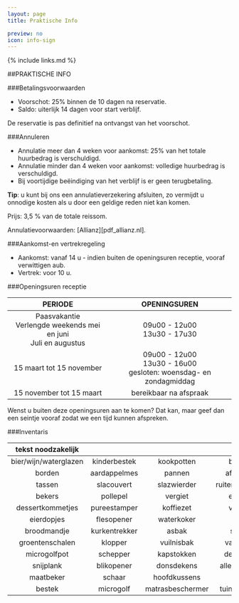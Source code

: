 ```yaml
---
layout: page
title: Praktische Info

preview: no
icon: info-sign
---
```


{% include links.md %}

##PRAKTISCHE INFO

###Betalingsvoorwaarden
- Voorschot: 25% binnen de 10 dagen na reservatie.
- Saldo: uiterlijk 14 dagen voor start verblijf.

De reservatie is pas definitief na ontvangst van het voorschot.

###Annuleren
- Annulatie meer dan 4 weken voor aankomst: 25% van het totale huurbedrag is verschuldigd.
- Annulatie minder dan 4 weken voor aankomst: volledige huurbedrag is verschuldigd.
- Bij voortijdige beëindiging van het verblijf is er geen terugbetaling.

**Tip**: u kunt bij ons een annulatieverzekering afsluiten, zo vermijdt u onnodige kosten als u door een geldige reden niet kan komen.

Prijs: 3,5 % van de totale reissom. 

Annulatievoorwaarden: [Allianz][pdf_allianz.nl].


###Aankomst-en vertrekregeling
- Aankomst: vanaf 14 u - indien buiten de openingsuren receptie, vooraf verwittigen aub.
- Vertrek: voor 10 u.

###Openingsuren receptie

PERIODE                         | OPENINGSUREN       | 
:------------------------------:|:-----------:|
Paasvakantie<br>Verlengde weekends mei en juni<br>Juli en augustus               |09u00 - 12u00<br>13u30 - 17u30
15 maart tot 15 november        |09u00 - 12u00<br>13u30 - 16u00<br>gesloten: woensdag- en zondagmiddag
15 november tot 15 maart        |bereikbaar na afspraak                     
                             
Wenst u buiten deze openingsuren aan te komen? Dat kan, maar geef dan een seintje vooraf zodat we een tijd kunnen afspreken.


###Inventaris

tekst noodzakelijk     |             |               |              |
:---------------------:|:-----------:|:-------------:|:------------:
bier/wijn/waterglazen  |kinderbestek |kookpotten     |borstel                             
borden                 |aardappelmes |pannen         |aftrekker
tassen                 |slacouvert   |slazwierder    |ruitenaftrekker
bekers                 |pollepel     |vergiet        |emmer
dessertkommetjes       |pureestamper |koffiezet      |vuilblik
eierdopjes             |flesopener   |waterkoker     |dweil
broodmandje            |kurkentrekker|asbak          |spons
groentenschalen        |klopper      |vuilnisbak     |vaatdoek
microgolfpot           |schepper     |kapstokken     |detergent
snijplank              |blikopener   |donsdekens     |allesreiniger
maatbeker              |schaar       |hoofdkussens   |azijn
bestek                 |microgolf    |matrasbeschermer|tuinmeubels


